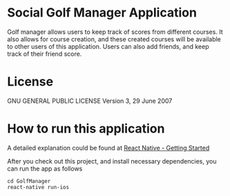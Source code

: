# Social Golf Manager Application
Golf manager allows users to keep track of scores from different courses. It also allows for course creation, and these created courses will be available to other users of this application. Users can also add friends, and keep track of their friend score.

# License
GNU GENERAL PUBLIC LICENSE Version 3, 29 June 2007

# How to run this application
A detailed explanation could be found at
[React Native - Getting Started](http://facebook.github.io/react-native/releases/0.33/docs/getting-started.html)

After you check out this project, and install necessary dependencies, you can run the app as follows
```
cd GolfManager
react-native run-ios 
```
